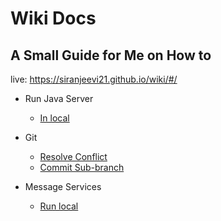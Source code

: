 # Wiki Docs

## A Small Guide for Me on How to
live: https://siranjeevi21.github.io/wiki/#/
* Run Java Server
    * [In local](java/howtoserver.md)
* Git
   * [Resolve Conflict](git/resolveConflict.md)
   * [Commit Sub-branch](git/commitWithSubBranch.md)

* Message Services
   * [Run local](message-services/installation.md)
